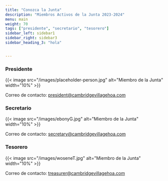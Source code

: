```yaml
---
title: "Conozca la Junta"
description: "Miembros Activos de la Junta 2023-2024"
menu: main
weight: 70
tags: ["presidente", "secretario", "tesorero"]
sidebar_left: sidebar1
sidebar_right: sidebar3
sidebar_heading_3: "hola"


---
```

### Presidente

{{< image src="/images/placeholder-person.jpg" alt="Miembro de la Junta" width="10%" >}}

Correo de contacto: <president@cambridgevillagehoa.com>

<!-- ### Vicepresidente
{{< image src="/images/placeholder-person.jpg" alt="Miembro de la Junta" width="10%" >}}

Correo de contacto: <vicepresident@cambridgevillagehoa.com> -->

### Secretario
{{< image src="/images/ebonyG.jpg" alt="Miembro de la Junta" width="10%" >}}

Correo de contacto: <secretary@cambridgevillagehoa.com>

### Tesorero
{{< image src="/images/woseneT.jpg" alt="Miembro de la Junta" width="10%" >}}

Correo de contacto: <treasurer@cambridgevillagehoa.com>

